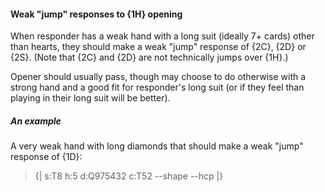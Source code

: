 #### <a name="Weak_jump_responses_to_1H_opening"> Weak "jump" responses to {1H} opening

When responder has a weak hand with a long suit (ideally 7+ cards) other than hearts, they should make a weak "jump" response of {2C}, {2D} or {2S}. (Note that {2C} and {2D} are not technically jumps over {1H}.)

Opener should usually pass, though may choose to do otherwise with a strong hand and a good fit for responder's long suit (or if they feel than playing in their long suit will be better).

##### An example

A very weak hand with long diamonds that should make a weak "jump" response of {1D}:

> {| s:T8 h:5 d:Q975432 c:T52 --shape --hcp |}
